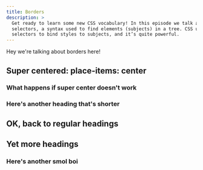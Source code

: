 ```yaml
---
title: Borders
description: >
  Get ready to learn some new CSS vocabulary! In this episode we talk about
  selectors, a syntax used to find elements (subjects) in a tree. CSS uses
  selectors to bind styles to subjects, and it’s quite powerful.
---
```


Hey we're talking about borders here!

## Super centered: place-items: center

### What happens if super center doesn't work

### Here's another heading that's shorter

## OK, back to regular headings

## Yet more headings

### Here's another smol boi
